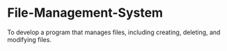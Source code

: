 # File-Management-System
To develop a program that manages files, including creating, deleting, and modifying files.
